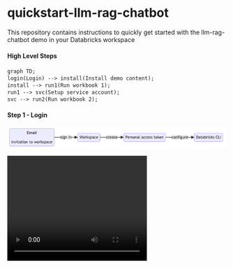 # quickstart-llm-rag-chatbot

This repository contains instructions to quickly get started with the llm-rag-chatbot demo in your Databricks workspace

#### High Level Steps

```mermaid
graph TD;
login(Login) --> install(Install demo content);
install --> run1(Run workbook 1);
run1 --> svc(Setup service account);
svc --> run2(Run workbook 2);
```

#### Step 1 - Login

![login](media/01-login.png)

<video width="320" height="240" controls>
  <source src="./media/quickstart-01-login.mp4" type="video/mp4">
  Your browser does not support the video tag.
</video>
